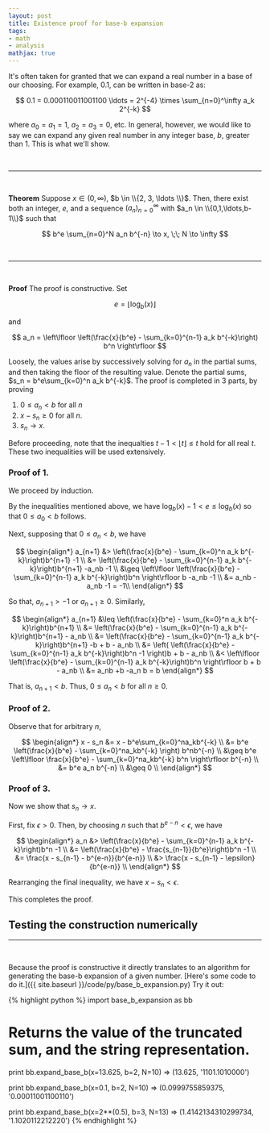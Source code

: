 ```yaml
---
layout: post
title: Existence proof for base-b expansion
tags:
- math
- analysis
mathjax: true
---
```

It's often taken for granted that we can expand a real number in a base of our choosing. For example, $0.1$, can be written in base-2 as:

$$
0.1 = 0.000110011001100 \ldots = 2^{-4} \times \sum_{n=0}^\infty a_k 2^{-k}
$$

where $a_0=a_1=1$, $a_2=a_3=0$, etc. In general, however, we would like to say we can expand any given real number in any integer base, $b$, greater than 1. This is what we'll show.

<br>
<hr>
<br>

**Theorem** Suppose $x \in (0,\infty)$, $b \in \\{2, 3, \ldots \\}$. Then, there exist both an integer, $e$, and a sequence $( a_n )_{n=0}^\infty$ with $a_n \in \\{0,1,\ldots,b-1\\}$ such that

$$
    b^e \sum_{n=0}^N a_n b^{-n} \to x, \;\; N \to \infty
$$

<br>
<hr>
<br>

**Proof**  The proof is constructive. Set

$$
    e = \lfloor \log_b(x) \rfloor
$$

and

$$
    a_n = \left\lfloor \left(\frac{x}{b^e} - \sum_{k=0}^{n-1} a_k b^{-k}\right) b^n \right\rfloor
$$

Loosely, the values arise by successively solving for $a_n$ in the partial sums, and then taking the floor of the resulting value. Denote the partial sums, $s_n = b^e\sum_{k=0}^n a_k b^{-k}$. The proof is completed in 3 parts, by proving

1. $0 \leq a_n < b$ for all $n$
2. $x-s_n \geq 0$ for all $n$.
3. $s_n \to x$.

Before proceeding, note that the inequalties $t-1 < \lfloor t \rfloor \leq t$ hold for all real $t$. These two inequalities will be used extensively.

### Proof of 1.

We proceed by induction.

By the inequalities mentioned above, we have $\log_b(x)-1 < e \leq \log_b(x)$ so that $0 \leq a_0 < b$ follows.

Next, supposing that $0 \leq a_n < b$, we have

$$
\begin{align*}
    a_{n+1} &> \left(\frac{x}{b^e} - \sum_{k=0}^n a_k b^{-k}\right)b^{n+1} -1 \\ 
            &= \left(\frac{x}{b^e} - \sum_{k=0}^{n-1} a_k b^{-k}\right)b^{n+1} -a_nb -1 \\ 
            &\geq \left\lfloor \left(\frac{x}{b^e} - \sum_{k=0}^{n-1} a_k b^{-k}\right)b^n \right\rfloor b -a_nb -1 \\ 
            &= a_nb -a_nb -1 = -1\\ 
\end{align*}
$$

So that, $a_{n+1} > -1$ or $a_{n+1} \geq 0$. Similarly,

$$
\begin{align*}
    a_{n+1} &\leq \left(\frac{x}{b^e} - \sum_{k=0}^n a_k b^{-k}\right)b^{n+1} \\ 
            &= \left(\frac{x}{b^e} - \sum_{k=0}^{n-1} a_k b^{-k}\right)b^{n+1} - a_nb \\ 
            &= \left(\frac{x}{b^e} - \sum_{k=0}^{n-1} a_k b^{-k}\right)b^{n+1} -b + b - a_nb \\ 
            &= \left( \left(\frac{x}{b^e} - \sum_{k=0}^{n-1} a_k b^{-k}\right)b^n -1 \right)b + b - a_nb \\ 
            &< \left\lfloor \left(\frac{x}{b^e} - \sum_{k=0}^{n-1} a_k b^{-k}\right)b^n \right\rfloor b + b - a_nb \\ 
            &= a_nb +b -a_n b = b
\end{align*}
$$

That is, $a_{n+1} < b$. Thus, $0 \leq a_n < b$ for all $n \geq 0$.

### Proof of 2.

Observe that for arbitrary $n$,

$$
\begin{align*}
    x - s_n &= x - b^e\sum_{k=0}^na_kb^{-k} \\
            &= b^e \left(\frac{x}{b^e} - \sum_{k=0}^na_kb^{-k} \right) b^nb^{-n} \\
            &\geq b^e \left\lfloor \frac{x}{b^e} - \sum_{k=0}^na_kb^{-k} b^n \right\rfloor b^{-n} \\
            &= b^e a_n b^{-n} \\
            &\geq 0 \\
\end{align*}
$$

### Proof of 3.

Now we show that $s_n \to x$.

First, fix $\epsilon > 0$. Then, by choosing $n$ such that $b^{e-n} < \epsilon$, we have

$$
\begin{align*}
    a_n &> \left(\frac{x}{b^e} - \sum_{k=0}^{n-1} a_k b^{-k}\right)b^n -1 \\ 
        &= \left(\frac{x}{b^e} - \frac{s_{n-1}}{b^e}\right)b^n -1 \\ 
        &= \frac{x - s_{n-1} - b^{e-n}}{b^{e-n}} \\ 
        &> \frac{x - s_{n-1} - \epsilon}{b^{e-n}} \\ 
\end{align*}
$$

Rearranging the final inequality, we have $x-s_n < \epsilon$.

This completes the proof.

## Testing the construction numerically
<hr>
<br>

Because the proof is constructive it directly translates to an algorithm for generating the base-b expansion of a given number. [Here's some code to do it.]({{ site.baseurl }}/code/py/base_b_expansion.py) Try it out:

{% highlight python %}
import base_b_expansion as bb

# Returns the value of the truncated sum, and the string representation.
print bb.expand_base_b(x=13.625, b=2, N=10)
=> (13.625, '1101.1010000') 

print bb.expand_base_b(x=0.1, b=2, N=10)
=> (0.0999755859375, '0.00011001100110')

print bb.expand_base_b(x=2**(0.5), b=3, N=13)
=> (1.4142134310299734, '1.1020112212220')
{% endhighlight %}
